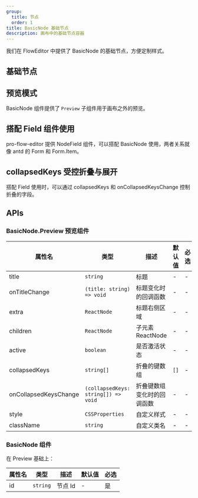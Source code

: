 ```yaml
---
group:
  title: 节点
  order: 1
title: BasicNode 基础节点
description: 画布中的基础节点容器
---
```


我们在 FlowEditor 中提供了 BasicNode 的基础节点，方便定制样式。

## 基础节点

## 预览模式

BasicNode 组件提供了 `Preview` 子组件用于画布之外的预览。

<code src="./demos/Preview.tsx"></code>

## 搭配 Field 组件使用

pro-flow-editor 提供 NodeField 组件，可以搭配 BasicNode 使用，两者关系就像 antd 的 Form 和 Form.Item。

<code src="./demos/PreviewField.tsx"></code>

## collapsedKeys 受控折叠与展开

搭配 Field 使用时，可以通过 collapsedKeys 和 onCollapsedKeysChange 控制折叠的字段。

<code src="./demos/FieldCollapse.tsx"></code>

## APIs

### BasicNode.Preview 预览组件

| 属性名                | 类型                                | 描述                       | 默认值 | 必选 |
| --------------------- | ----------------------------------- | -------------------------- | ------ | ---- |
| title                 | `string`                            | 标题                       | -      | -    |
| onTitleChange         | `(title: string) => void`           | 标题变化时的回调函数       | -      | -    |
| extra                 | `ReactNode`                         | 标题右侧区域               | -      | -    |
| children              | `ReactNode`                         | 子元素 ReactNode           | -      | -    |
| active                | `boolean`                           | 是否激活状态               | -      | -    |
| collapsedKeys         | `string[]`                          | 折叠的键数组               | `[]`   | -    |
| onCollapsedKeysChange | `(collapsedKeys: string[]) => void` | 折叠键数组变化时的回调函数 | -      | -    |
| style                 | `CSSProperties`                     | 自定义样式                 | -      | -    |
| className             | `string`                            | 自定义类名                 | -      | -    |

### BasicNode 组件

在 Preview 基础上：

| 属性名 | 类型     | 描述    | 默认值 | 必选 |
| ------ | -------- | ------- | ------ | ---- |
| id     | `string` | 节点 Id | -      | 是   |
